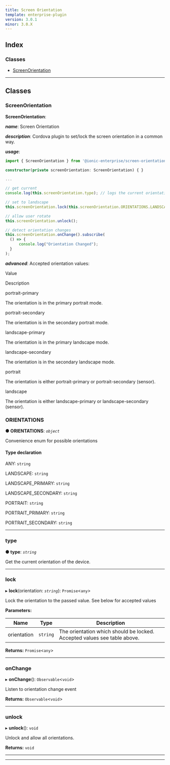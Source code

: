 ```yaml
---
title: Screen Orientation
template: enterprise-plugin
version: 3.0.1
minor: 3.0.X
---
```


<native-ent-install plugin-id="screen-orientation" variables=""></native-ent-install>

## Index

### Classes

* [ScreenOrientation](#screenorientation)

---

## Classes

<a id="screenorientation"></a>

###  ScreenOrientation

**ScreenOrientation**: 

*__name__*: Screen Orientation

*__description__*: Cordova plugin to set/lock the screen orientation in a common way.

*__usage__*:
 ```typescript
import { ScreenOrientation } from '@ionic-enterprise/screen-orientation/ngx';

constructor(private screenOrientation: ScreenOrientation) { }

...

// get current
console.log(this.screenOrientation.type); // logs the current orientation, example: 'landscape'

// set to landscape
this.screenOrientation.lock(this.screenOrientation.ORIENTATIONS.LANDSCAPE);

// allow user rotate
this.screenOrientation.unlock();

// detect orientation changes
this.screenOrientation.onChange().subscribe(
   () => {
       console.log("Orientation Changed");
   }
);

```

*__advanced__*: Accepted orientation values:

Value

Description

portrait-primary

The orientation is in the primary portrait mode.

portrait-secondary

The orientation is in the secondary portrait mode.

landscape-primary

The orientation is in the primary landscape mode.

landscape-secondary

The orientation is in the secondary landscape mode.

portrait

The orientation is either portrait-primary or portrait-secondary (sensor).

landscape

The orientation is either landscape-primary or landscape-secondary (sensor).

<a id="screenorientation.orientations"></a>

###  ORIENTATIONS

**● ORIENTATIONS**: *`object`*

Convenience enum for possible orientations

#### Type declaration

 ANY: `string`

 LANDSCAPE: `string`

 LANDSCAPE_PRIMARY: `string`

 LANDSCAPE_SECONDARY: `string`

 PORTRAIT: `string`

 PORTRAIT_PRIMARY: `string`

 PORTRAIT_SECONDARY: `string`

___
<a id="screenorientation.type"></a>

###  type

**● type**: *`string`*

Get the current orientation of the device.

___
<a id="screenorientation.lock"></a>

###  lock

▸ **lock**(orientation: *`string`*): `Promise`<`any`>

Lock the orientation to the passed value. See below for accepted values

**Parameters:**

| Name | Type | Description |
| ------ | ------ | ------ |
| orientation | `string` |  The orientation which should be locked. Accepted values see table above. |

**Returns:** `Promise`<`any`>

___
<a id="screenorientation.onchange"></a>

###  onChange

▸ **onChange**(): `Observable`<`void`>

Listen to orientation change event

**Returns:** `Observable`<`void`>

___
<a id="screenorientation.unlock"></a>

###  unlock

▸ **unlock**(): `void`

Unlock and allow all orientations.

**Returns:** `void`

___

___

